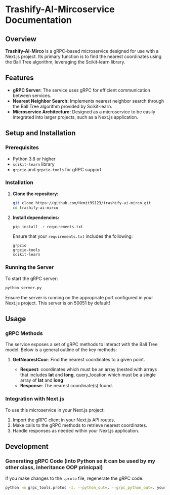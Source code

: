 # Trashify-AI-Mircoservice Documentation

## Overview

**Trashify-AI-Mirco** is a gRPC-based microservice designed for use with a Next.js project. Its primary function is to find the nearest coordinates using the Ball Tree algorithm, leveraging the Scikit-learn library.

## Features

- **gRPC Server:** The service uses gRPC for efficient communication between services.
- **Nearest Neighbor Search:** Implements nearest neighbor search through the Ball Tree algorithm provided by Scikit-learn.
- **Microservice Architecture:** Designed as a microservice to be easily integrated into larger projects, such as a Next.js application.

## Setup and Installation

### Prerequisites

- Python 3.8 or higher
- `scikit-learn` library
- `grpcio` and `grpcio-tools` for gRPC support

### Installation

1. **Clone the repository:**

   ```bash
   git clone https://github.com/Hemit99123/trashify-ai-mirco.git
   cd trashify-ai-mirco
   ```

2. **Install dependencies:**

   ```bash
   pip install -r requirements.txt
   ```

   Ensure that your `requirements.txt` includes the following:

   ```text
   grpcio
   grpcio-tools
   scikit-learn
   ```

### Running the Server

To start the gRPC server:

```bash
python server.py
```

Ensure the server is running on the appropriate port configured in your Next.js project. This server is on 50051 by default!

## Usage

### gRPC Methods

The service exposes a set of gRPC methods to interact with the Ball Tree model. Below is a general outline of the key methods:

1. **GetNearestCoor**: Find the nearest coordinates to a given point.

   - **Request**: coordinates which must be an array (nested with arrays that includes **lat** and **long**, query_location which must be a single array of **lat** and **long**
   - **Response**: The nearest coordinate(s) found.

### Integration with Next.js

To use this microservice in your Next.js project:

1. Import the gRPC client in your Next.js API routes.
2. Make calls to the gRPC methods to retrieve nearest coordinates.
3. Handle responses as needed within your Next.js application.

## Development

### Generating gRPC Code (into Python so it can be used by my other class, inheritance OOP prinicpal)

If you make changes to the `.proto` file, regenerate the gRPC code:

```bash
python -m grpc_tools.protoc -I. --python_out=. --grpc_python_out=. your_proto_file.proto
```

